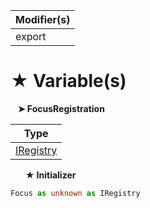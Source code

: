 | Modifier(s)                            |
|----------------------------------------|
| export |

# &#9733; Variable(s)

&nbsp;&nbsp; **&#10148; FocusRegistration**

| Type                        |
|-----------------------------|
| [IRegistry](/kernel/interface/di/iregistry.md) |

&nbsp;&nbsp;&nbsp;&nbsp;&nbsp; **&#9733; Initializer**

```ts
Focus as unknown as IRegistry
```